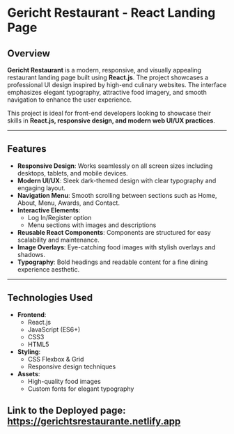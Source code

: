 # Gericht Restaurant - React Landing Page

## Overview

**Gericht Restaurant** is a modern, responsive, and visually appealing restaurant landing page built using **React.js**. The project showcases a professional UI design inspired by high-end culinary websites. The interface emphasizes elegant typography, attractive food imagery, and smooth navigation to enhance the user experience.

This project is ideal for front-end developers looking to showcase their skills in **React.js, responsive design, and modern web UI/UX practices**.

---

## Features

- **Responsive Design**: Works seamlessly on all screen sizes including desktops, tablets, and mobile devices.
- **Modern UI/UX**: Sleek dark-themed design with clear typography and engaging layout.
- **Navigation Menu**: Smooth scrolling between sections such as Home, About, Menu, Awards, and Contact.
- **Interactive Elements**:
  - Log In/Register option
  - Menu sections with images and descriptions
- **Reusable React Components**: Components are structured for easy scalability and maintenance.
- **Image Overlays**: Eye-catching food images with stylish overlays and shadows.
- **Typography**: Bold headings and readable content for a fine dining experience aesthetic.

---

## Technologies Used

- **Frontend**:
  - React.js
  - JavaScript (ES6+)
  - CSS3
  - HTML5
- **Styling**:
  - CSS Flexbox & Grid
  - Responsive design techniques
- **Assets**:
  - High-quality food images
  - Custom fonts for elegant typography


## Link to the Deployed page: https://gerichtsrestaurante.netlify.app
